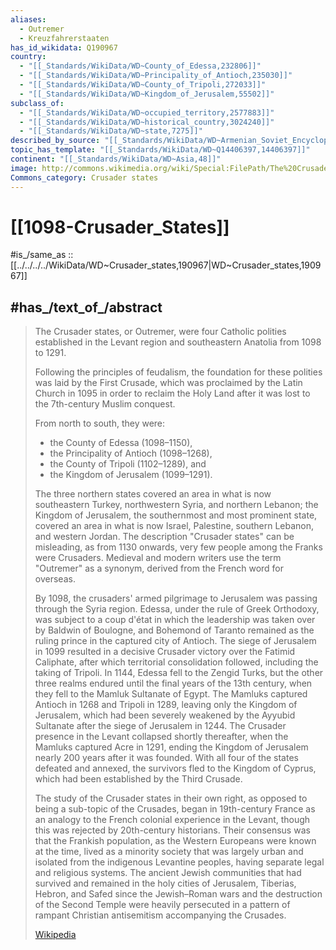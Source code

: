```yaml
---
aliases:
  - Outremer
  - Kreuzfahrerstaaten
has_id_wikidata: Q190967
country:
  - "[[_Standards/WikiData/WD~County_of_Edessa,232806]]"
  - "[[_Standards/WikiData/WD~Principality_of_Antioch,235030]]"
  - "[[_Standards/WikiData/WD~County_of_Tripoli,272033]]"
  - "[[_Standards/WikiData/WD~Kingdom_of_Jerusalem,55502]]"
subclass_of:
  - "[[_Standards/WikiData/WD~occupied_territory,2577883]]"
  - "[[_Standards/WikiData/WD~historical_country,3024240]]"
  - "[[_Standards/WikiData/WD~state,7275]]"
described_by_source: "[[_Standards/WikiData/WD~Armenian_Soviet_Encyclopedia,2657718]]"
topic_has_template: "[[_Standards/WikiData/WD~Q14406397,14406397]]"
continent: "[[_Standards/WikiData/WD~Asia,48]]"
image: http://commons.wikimedia.org/wiki/Special:FilePath/The%20Crusader%20States%20in%201135.svg
Commons_category: Crusader states
---
```


# [[1098-Crusader_States]] 

#is_/same_as :: [[../../../../WikiData/WD~Crusader_states,190967|WD~Crusader_states,190967]] 

## #has_/text_of_/abstract 

> The Crusader states, or Outremer, were four Catholic polities 
> established in the Levant region and southeastern Anatolia from 1098 to 1291. 
> 
> Following the principles of feudalism, the foundation for these polities was laid by the First Crusade, which was proclaimed by the Latin Church in 1095 in order to reclaim the Holy Land after it was lost to the 7th-century Muslim conquest. 
> 
> From north to south, they were: 
> - the County of Edessa (1098–1150), 
> - the Principality of Antioch (1098–1268), 
> - the County of Tripoli (1102–1289), and 
> - the Kingdom of Jerusalem (1099–1291).
>
> The three northern states covered an area in what is now southeastern Turkey, northwestern Syria, and northern Lebanon; the Kingdom of Jerusalem, the southernmost and most prominent state, covered an area in what is now Israel, Palestine, southern Lebanon, and western Jordan. The description "Crusader states" can be misleading, as from 1130 onwards, very few people among the Franks were Crusaders. Medieval and modern writers use the term "Outremer" as a synonym, derived from the French word for overseas.
>
> By 1098, the crusaders' armed pilgrimage to Jerusalem was passing through the Syria region. Edessa, under the rule of Greek Orthodoxy, was subject to a coup d'état in which the leadership was taken over by Baldwin of Boulogne, and Bohemond of Taranto remained as the ruling prince in the captured city of Antioch. The siege of Jerusalem in 1099 resulted in a decisive Crusader victory over the Fatimid Caliphate, after which territorial consolidation followed, including the taking of Tripoli. In 1144, Edessa fell to the Zengid Turks, but the other three realms endured until the final years of the 13th century, when they fell to the Mamluk Sultanate of Egypt. The Mamluks captured Antioch in 1268 and Tripoli in 1289, leaving only the Kingdom of Jerusalem, which had been severely weakened by the Ayyubid Sultanate after the siege of Jerusalem in 1244. The Crusader presence in the Levant collapsed shortly thereafter, when the Mamluks captured Acre in 1291, ending the Kingdom of Jerusalem nearly 200 years after it was founded. With all four of the states defeated and annexed, the survivors fled to the Kingdom of Cyprus, which had been established by the Third Crusade.
>
> The study of the Crusader states in their own right, as opposed to being a sub-topic of the Crusades, began in 19th-century France as an analogy to the French colonial experience in the Levant, though this was rejected by 20th-century historians. Their consensus was that the Frankish population, as the Western Europeans were known at the time, lived as a minority society that was largely urban and isolated from the indigenous Levantine peoples, having separate legal and religious systems. The ancient Jewish communities that had survived and remained in the holy cities of Jerusalem, Tiberias, Hebron, and Safed since the Jewish–Roman wars and the destruction of the Second Temple were heavily persecuted in a pattern of rampant Christian antisemitism accompanying the Crusades.
>
> [Wikipedia](https://en.wikipedia.org/wiki/Crusader%20states) 

